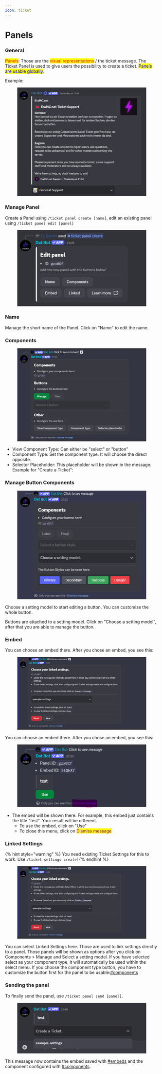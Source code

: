```yaml
---
icon: ticket
---
```


# Panels

### General

<mark style="color:red;">Panels</mark>: Those are the <mark style="color:red;">visual representations</mark> / the ticket message. The Ticket Panel is used to give users the possibility to create a ticket. <mark style="color:blue;">Panels are usable globally</mark>.&#x20;

Example:&#x20;

<div align="left"><figure><img src="../../../.gitbook/assets/grafik (3).png" alt=""><figcaption></figcaption></figure></div>

### Manage Panel

Create a Panel using `/ticket panel create [name]`, edit an existing panel using `/ticket panel edit [panel]`

<div align="left"><figure><img src="../../../.gitbook/assets/grafik (2) (1) (1).png" alt=""><figcaption></figcaption></figure></div>

### Name

Manage the short name of the Panel. Click on "Name" to edit the name.

### Components

<div align="left"><figure><img src="../../../.gitbook/assets/grafik (3) (1).png" alt=""><figcaption></figcaption></figure></div>

* View Component Type: Can either be "select" or "button"
* Component Type: Set the component type. It will choose the direct opposite.
* Selector Placeholder: This placeholder will be shown in the message. Example for "Create a Ticket":

### Manage Button Components

<div align="left"><figure><img src="../../../.gitbook/assets/grafik (4) (1).png" alt=""><figcaption></figcaption></figure></div>

Choose a setting model to start editing a button. You can customize the whole button.

Buttons are attached to a setting model. Click on "Choose a setting model", after that you are able to manage the button.

### Embed

You can choose an embed there. After you chose an embed, you see this:

<figure><img src="../../../.gitbook/assets/grafik (6).png" alt=""><figcaption></figcaption></figure>

You can choose an embed there. After you chose an embed, you see this:

<div align="left"><figure><img src="../../../.gitbook/assets/Screenshot 2025-06-04 213321.png" alt=""><figcaption></figcaption></figure></div>

* The embed will be shown there. For example, this embed just contains the title "test". Your result will be different.
  * To use the embed, click on "Use"
  * To close this menu, click on <mark style="color:purple;">Dismiss message</mark>

### Linked Settings

{% hint style="warning" %}
You need existing Ticket Settings for this to work. Use `/ticket settings create`!
{% endhint %}

<figure><img src="../../../.gitbook/assets/grafik (6).png" alt=""><figcaption></figcaption></figure>

You can select Linked Settings here. Those are used to link settings directly to a panel. Those panels will be shown as options after you click on Components > Manage and Select a setting model. If you have selected select as your component type, it will automatically be used within the select menu. If you choose the component type button, you have to customize the button first for the panel to be usable:[#components](panels.md#components "mention")&#x20;

### Sending the panel

To finally send the panel, use `/ticket panel send [panel]`.

<div align="left"><figure><img src="../../../.gitbook/assets/grafik (7).png" alt=""><figcaption></figcaption></figure></div>

This message now contains the embed saved with [#embeds](panels.md#embeds "mention") and the component configured with [#components](panels.md#components "mention").
